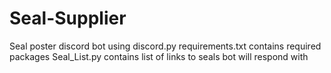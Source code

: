 # Seal-Supplier
Seal poster discord bot using discord.py
requirements.txt contains required packages
Seal_List.py contains list of links to seals bot will respond with

